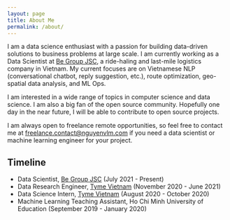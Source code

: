 ```yaml
---
layout: page
title: About Me
permalink: /about/
---
```


I am a data science enthusiast with a passion for building data-driven solutions to business problems at large scale. I am currently working as a Data Scientist at [Be Group JSC](https://www.be.com.vn), a ride-haling and last-mile logistics company in Vietnam. My current focuses are on Vietnamese NLP (conversational chatbot, reply suggestion, etc.), route optimization, geo-spatial data analysis, and ML Ops.

I am interested in a wide range of topics in computer science and data science. I am also a big fan of the open source community. Hopefully one day in the near future, I will be able to contribute to open source projects.

I am always open to freelance remote opportunities, so feel free to contact me at [freelance.contact@nguyenvlm.com](mailto:freelance.contact@nguyenvlm.com) if you need a data scientist or machine learning engineer for your project.

## Timeline

- Data Scientist, [Be Group JSC](https://www.be.com.vn/en/) (July 2021 - Present)
- Data Research Engineer, [Tyme Vietnam](https://www.tyme.com/) (November 2020 - June 2021)
- Data Science Intern, [Tyme Vietnam](https://www.tyme.com/) (August 2020 - October 2020)
- Machine Learning Teaching Assistant, Ho Chi Minh University of Education (September 2019 - January 2020)

